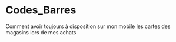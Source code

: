 # Codes_Barres
Comment avoir toujours à disposition sur mon mobile les cartes des magasins lors de mes achats
